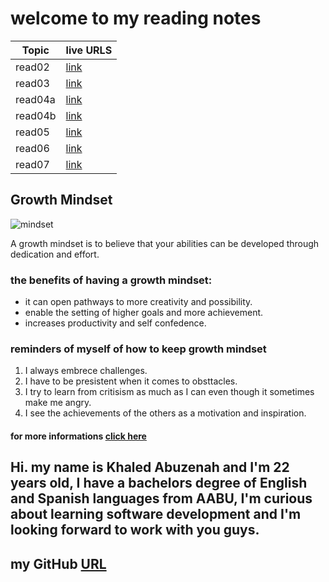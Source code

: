# welcome to my reading notes         



| Topic      | live URLS |
| ----------- | ----------- |
| read02      | [link](https://khaledabuzenah.github.io/Reading-notes/Read02)       |
| read03   | [link](https://khaledabuzenah.github.io/Reading-notes/Read03)        |
| read04a   | [link](https://khaledabuzenah.github.io/Reading-notes/read04a)        |
| read04b   | [link](https://khaledabuzenah.github.io/Reading-notes/read04b)        |
| read05   | [link](https://khaledabuzenah.github.io/Reading-notes/read05)        |
| read06  | [link](https://khaledabuzenah.github.io/Reading-notes/read06)        |
| read07  | [link](https://khaledabuzenah.github.io/Reading-notes/read07)        |




## Growth Mindset
![mindset](https://tofasakademi.com/wp-content/uploads/2019/06/growth-mindset3.png)

A growth mindset is to believe that your abilities can be developed through dedication and effort.

### the benefits of having a growth mindset:
*  it can open pathways to more creativity and possibility.
*  enable the setting of higher goals and more achievement.
*  increases productivity and self confedence.

### reminders of myself of how to keep growth mindset
1. I always embrece challenges.
2. I have to be presistent when it comes to obsttacles.
3. I try to learn from critisism as much as I can even though it sometimes make me angry.
4. I see the achievements of the others as a motivation and inspiration.

#### for more informations [click here](https://www.atlassian.com/blog/inside-atlassian/growth-mindset)

## Hi. my name is Khaled Abuzenah and I'm 22 years old, I have a bachelors degree of English and Spanish languages from AABU, I'm curious about learning software development and I'm looking forward to work with you guys.
## my GitHub [URL](https://github.com/khaledABUZENAH)
